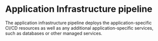 # Application Infrastructure pipeline
The application infrastructure pipeline deploys the application-specific CI/CD resources as well as any additional application-specific services, such as databases or other managed services.